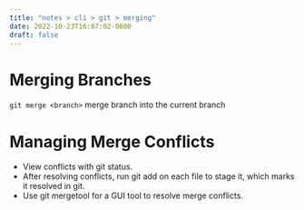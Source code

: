 ```yaml
---
title: "notes > cli > git > merging"
date: 2022-10-23T16:07:02-0600
draft: false
---
```

# Merging Branches
`git merge <branch>` merge branch into the current branch

# Managing Merge Conflicts
- View conflicts with git status.  
- After resolving conflicts, run git add on each file to stage it, which marks it resolved in git.  
- Use git mergetool for a GUI tool to resolve merge conflicts.  